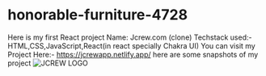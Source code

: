# honorable-furniture-4728 

Here is my  first React project 
Name: Jcrew.com (clone)
Techstack used:- HTML,CSS,JavaScript,React(in react specially Chakra UI)
You can visit my Project Here:- https://jcrewapp.netlify.app/
here are some snapshots of my project
![JCREW LOGO](https://user-images.githubusercontent.com/101391587/201466333-2b8c39be-f4d7-473f-8e60-6af473967288.png)
